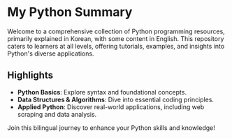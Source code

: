 # My Python Summary

Welcome to a comprehensive collection of Python programming resources, primarily explained in Korean, with some content in English. This repository caters to learners at all levels, offering tutorials, examples, and insights into Python's diverse applications.

## Highlights
- **Python Basics**: Explore syntax and foundational concepts.
- **Data Structures & Algorithms**: Dive into essential coding principles.
- **Applied Python**: Discover real-world applications, including web scraping and data analysis.

Join this bilingual journey to enhance your Python skills and knowledge!
